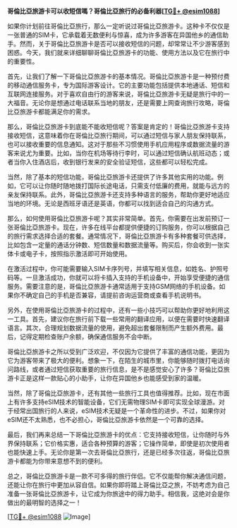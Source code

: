 **哥倫比亞旅游卡可以收短信嗎？哥倫比亞旅行的必备利器[[TG💪+ @esim1088](https://t.me/s/esim1088)]**

如果你计划前往哥倫比亞旅行，那么一定听说过哥倫比亞旅游卡。这种卡不仅仅是一张普通的SIM卡，它承载着无数便利与惊喜，成为许多游客在异国他乡的通信助手。然而，关于哥倫比亞旅游卡是否可以接收短信的问题，却常常让不少游客感到困惑。今天，我们就来详细聊聊哥倫比亞旅游卡的功能、使用方法以及它在旅行中的重要性。

首先，让我们了解一下哥倫比亞旅游卡的基本情况。哥倫比亞旅游卡是一种预付费的移动通信服务卡，专为国际游客设计。它的主要功能包括提供本地通话、短信和互联网连接服务。对于喜欢自由行的游客来说，哥倫比亞旅游卡无疑是旅行中的一大福音。无论你是想通过电话联系当地的朋友，还是需要上网查询旅行攻略，哥倫比亞旅游卡都能满足你的需求。

那么，哥倫比亞旅游卡到底能不能收短信呢？答案是肯定的！哥倫比亞旅游卡支持接收短信，这意味着你在哥倫比亞旅行期间，可以通过短信与家人朋友保持联系，也可以接收重要的信息通知。这对于那些不习惯使用手机应用程序或数据流量的游客来说尤为重要。比如，当你在机场等待行李时，可以通过短信确认航班动态；或者当你入住酒店后，收到银行发来的安全验证短信，这些都可以轻松完成。

当然，除了基本的短信功能，哥倫比亞旅游卡还提供了许多其他实用的功能。例如，它可以让你随时随地拨打国际长途电话，只需支付低廉的费用，就能与远方的亲友保持联系。此外，哥倫比亞旅游卡还支持多种语言的服务，帮助你更好地适应当地的环境。无论是西班牙语还是英语，你都可以找到适合自己的沟通方式。

那么，如何使用哥倫比亞旅游卡呢？其实非常简单。首先，你需要在出发前预订一张哥倫比亞旅游卡。现在，许多在线平台都提供便捷的订购服务，你可以根据自己的旅行需求选择合适的套餐。通常情况下，哥倫比亞旅游卡有多种套餐可供选择，比如包含一定量的通话分钟数、短信数量和数据流量等。购买后，你会收到一张实体卡或电子卡，按照指示激活即可开始使用。

在激活过程中，你可能需要输入SIM卡序列号，并填写相关信息，如姓名、护照号码等。一旦激活成功，你就可以将卡插入支持的手机设备中，开始享受便捷的通信服务。需要注意的是，哥倫比亞旅游卡通常适用于支持GSM网络的手机设备。如果你不确定自己的手机是否兼容，请提前咨询运营商或查看手机说明书。

另外，在使用哥倫比亞旅游卡的过程中，还有一些小技巧可以帮助你更好地利用这一工具。首先，建议你在旅行前下载一些常用的翻译应用，以便在需要时快速翻译语言。其次，合理规划数据流量的使用，避免超出套餐限制而产生额外费用。最后，记得定期检查账户余额，确保通信服务不会中断。

哥倫比亞旅游卡之所以受到广泛欢迎，不仅因为它提供了丰富的通信功能，更因为它为游客带来了极大的便利。想象一下，在陌生的城市里，你能够随时拨打电话询问路线，或者通过短信获取重要的旅行信息，是不是感觉安心了许多？哥倫比亞旅游卡正是这样一款贴心的小助手，让你在异国他乡也能感受到家的温暖。

当然，除了哥倫比亞旅游卡，还有其他一些旅行工具也值得推荐。比如，现在市面上有许多支持eSIM技术的智能设备，它们无需物理SIM卡即可实现全球漫游。对于经常出国旅行的人来说，eSIM技术无疑是一个革命性的进步。不过，如果你对eSIM还不太熟悉，也不必担心，哥倫比亞旅游卡依然是一个可靠的选择。

最后，我们再来总结一下哥倫比亞旅游卡的优点：它支持接收短信，让你随时与外界保持联系；它价格实惠，适合各种预算的游客；它操作简单，即使是初次使用者也能快速上手。无论你是第一次去哥倫比亞旅行，还是已经多次往返，哥倫比亞旅游卡都能为你带来意想不到的便利。

总之，哥倫比亞旅游卡是一款不可多得的旅行伴侣。它不仅能帮你解决通信问题，还能让你在旅行中更加从容自信。如果你即将踏上哥倫比亞之旅，不妨考虑为自己准备一张哥倫比亞旅游卡，让它成为你旅途中的得力助手。相信我，这绝对会是你做出的最明智的选择之一！

[[TG💪+ @esim1088](https://t.me/s/esim1088) ![Image](https://i.postimg.cc/4NQfJmqS/Snipaste-2025-05-13-00-14-12.png)]